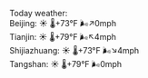 Today weather:  
Beijing: ☀️ 🌡️+73°F 🌬️↗0mph  
Tianjin: ☀️ 🌡️+79°F 🌬️↖4mph  
Shijiazhuang: ☀️ 🌡️+73°F 🌬️↘4mph  
Tangshan: ☀️ 🌡️+79°F 🌬️0mph  
